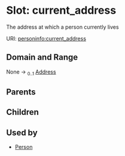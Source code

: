 
# Slot: current_address

The address at which a person currently lives

URI: [personinfo:current_address](https://w3id.org/linkml/examples/personinfo/current_address)


## Domain and Range

None &#8594;  <sub>0..1</sub> [Address](Address.md)

## Parents


## Children


## Used by

 * [Person](Person.md)
